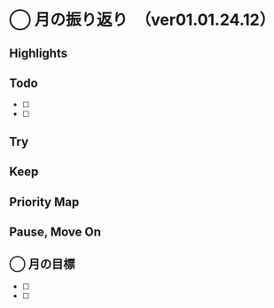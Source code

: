 # ◯ 月の振り返り　（ver01.01.24.12）

<!-- ひとこと -->

## Highlights

<!-- 褒められたこと、うまくいったこと、楽しかったこと -->

## Todo

<!-- 先月立てた目標に対して、達成できたか -->

- [ ]
- [ ]

## Try

<!-- Todo以外に挑戦したこと、新しく始めたこと -->

## Keep

<!-- 先月から継続していることの進捗・やり切ったこと、維持できている挑戦 -->

## Priority Map

<!-- 現状の優先順位(x,y軸に位置どり)、今後どの軸方面へ伸ばしていきたいと考えてるか(矢印)を視覚化 -->

## Pause, Move On

<!-- ネガティブ要素から今後どう活かすか宣言、ちょっとは吐き出させてくれ -->

## ◯ 月の目標

- [ ]
- [ ]
